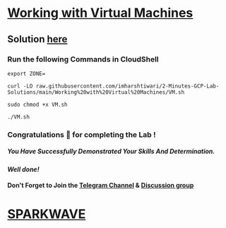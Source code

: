 # [Working with Virtual Machines](https://www.cloudskillsboost.google/focuses/19095?parent=catalog)

## Solution [here](https://youtu.be/bzzccLvbFH8)

### Run the following Commands in CloudShell
```
export ZONE=
```
```
curl -LO raw.githubusercontent.com/imharshtiwari/2-Minutes-GCP-Lab-Solutions/main/Working%20with%20Virtual%20Machines/VM.sh

sudo chmod +x VM.sh

./VM.sh 
```

### Congratulations 🎉 for completing the Lab !

##### *You Have Successfully Demonstrated Your Skills And Determination.*

#### *Well done!*

#### Don't Forget to Join the [Telegram Channel](https://t.me/sparkwave.01) & [Discussion group](https://t.me/sparkwave.01chats)

# [SPARKWAVE](https://www.youtube.com/@sparkwave.01)
